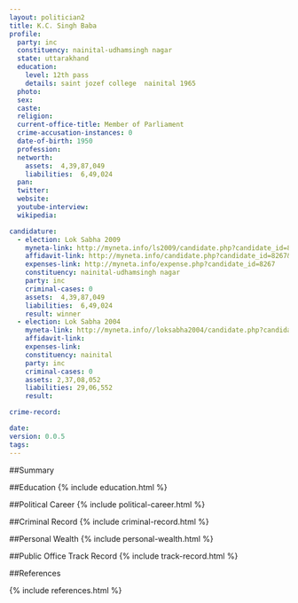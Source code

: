 ```yaml
---
layout: politician2
title: K.C. Singh Baba
profile: 
  party: inc
  constituency: nainital-udhamsingh nagar
  state: uttarakhand
  education: 
    level: 12th pass
    details: saint jozef college  nainital 1965
  photo: 
  sex: 
  caste: 
  religion: 
  current-office-title: Member of Parliament
  crime-accusation-instances: 0
  date-of-birth: 1950
  profession: 
  networth: 
    assets:  4,39,87,049
    liabilities:  6,49,024
  pan: 
  twitter: 
  website: 
  youtube-interview: 
  wikipedia: 

candidature: 
  - election: Lok Sabha 2009
    myneta-link: http://myneta.info/ls2009/candidate.php?candidate_id=8267
    affidavit-link: http://myneta.info/candidate.php?candidate_id=8267&scan=original
    expenses-link: http://myneta.info/expense.php?candidate_id=8267
    constituency: nainital-udhamsingh nagar 
    party: inc
    criminal-cases: 0
    assets:  4,39,87,049
    liabilities:  6,49,024
    result: winner 
  - election: Lok Sabha 2004
    myneta-link: http://myneta.info//loksabha2004/candidate.php?candidate_id=5054
    affidavit-link: 
    expenses-link: 
    constituency: nainital 
    party: inc
    criminal-cases: 0
    assets: 2,37,08,052
    liabilities: 29,06,552
    result:  

crime-record: 

date: 
version: 0.0.5
tags: 
---
```

##Summary


##Education
{% include education.html %}


##Political Career
{% include political-career.html %}


##Criminal Record
{% include criminal-record.html %}


##Personal Wealth
{% include personal-wealth.html %}


##Public Office Track Record
{% include track-record.html %}


##References


{% include references.html %}
